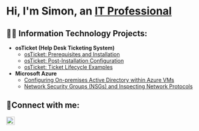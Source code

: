 <h1>Hi, I'm Simon, an <a href="https://www.linkedin.com/in/simon-lieu-b54a39159">IT Professional</a/h1>

<h2>👨‍💻 Information Technology Projects:</h2>

- <b>osTicket (Help Desk Ticketing System)</b>
  - [osTicket: Prerequisites and Installation](https://github.com/simonlieu18/osticket-prereqs)
  - [osTicket: Post-Installation Configuration](url)
  - [osTicket: Ticket Lifecycle Examples](url)
- <b>Microsoft Azure</b>
  - [Configuring On-premises Active Directory within Azure VMs](url)
  - [Network Security Groups (NSGs) and Inspecting Network Protocols](url)

<h2>🤳Connect with me:</h2>

[<img align="left" alt="Josh | LinkedIn" width="22px" src="https://cdn.jsdelivr.net/npm/simple-icons@v3/icons/linkedin.svg" />][linkedin]

[linkedin]: https://www.linkedin.com/in/simon-lieu-b54a39159
